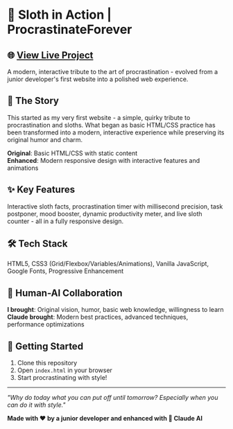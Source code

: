 # 🦥 Sloth in Action | ProcrastinateForever

## 🌐 [View Live Project](https://akimzmerli.github.io/Sloth_in_Action/)

A modern, interactive tribute to the art of procrastination - evolved from a junior developer's first website into a polished web experience.

## 📖 The Story

This started as my very first website - a simple, quirky tribute to procrastination and sloths. What began as basic HTML/CSS practice has been transformed into a modern, interactive experience while preserving its original humor and charm.

**Original**: Basic HTML/CSS with static content  
**Enhanced**: Modern responsive design with interactive features and animations

## ✨ Key Features

Interactive sloth facts, procrastination timer with millisecond precision, task postponer, mood booster, dynamic productivity meter, and live sloth counter - all in a fully responsive design.

## 🛠️ Tech Stack

HTML5, CSS3 (Grid/Flexbox/Variables/Animations), Vanilla JavaScript, Google Fonts, Progressive Enhancement

## 🤝 Human-AI Collaboration

**I brought**: Original vision, humor, basic web knowledge, willingness to learn  
**Claude brought**: Modern best practices, advanced techniques, performance optimizations

## 🚀 Getting Started

1. Clone this repository
2. Open `index.html` in your browser  
3. Start procrastinating with style!

---

*"Why do today what you can put off until tomorrow? Especially when you can do it with style."*

**Made with ❤️ by a junior developer and enhanced with 🤖 Claude AI**